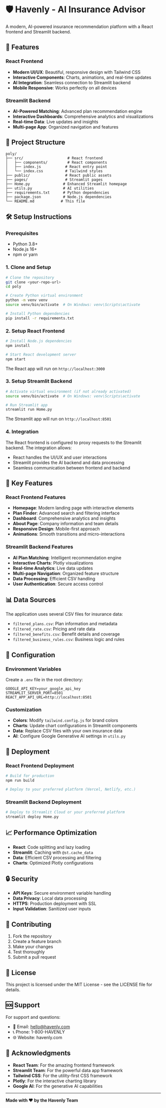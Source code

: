# 🛡️ Havenly - AI Insurance Advisor

A modern, AI-powered insurance recommendation platform with a React frontend and Streamlit backend.

## 🚀 Features

### React Frontend
- **Modern UI/UX**: Beautiful, responsive design with Tailwind CSS
- **Interactive Components**: Charts, animations, and real-time updates
- **AI Integration**: Seamless connection to Streamlit backend
- **Mobile Responsive**: Works perfectly on all devices

### Streamlit Backend
- **AI-Powered Matching**: Advanced plan recommendation engine
- **Interactive Dashboards**: Comprehensive analytics and visualizations
- **Real-time Data**: Live updates and insights
- **Multi-page App**: Organized navigation and features

## 📁 Project Structure

```
poly/
├── src/                    # React frontend
│   ├── components/         # React components
│   ├── index.js           # React entry point
│   └── index.css          # Tailwind styles
├── public/                # React public assets
├── pages/                 # Streamlit pages
├── Home.py               # Enhanced Streamlit homepage
├── utils.py              # AI utilities
├── requirements.txt      # Python dependencies
├── package.json          # Node.js dependencies
└── README.md            # This file
```

## 🛠️ Setup Instructions

### Prerequisites
- Python 3.8+
- Node.js 16+
- npm or yarn

### 1. Clone and Setup

```bash
# Clone the repository
git clone <your-repo-url>
cd poly

# Create Python virtual environment
python -m venv venv
source venv/bin/activate  # On Windows: venv\Scripts\activate

# Install Python dependencies
pip install -r requirements.txt
```

### 2. Setup React Frontend

```bash
# Install Node.js dependencies
npm install

# Start React development server
npm start
```

The React app will run on `http://localhost:3000`

### 3. Setup Streamlit Backend

```bash
# Activate virtual environment (if not already activated)
source venv/bin/activate  # On Windows: venv\Scripts\activate

# Run Streamlit app
streamlit run Home.py
```

The Streamlit app will run on `http://localhost:8501`

### 4. Integration

The React frontend is configured to proxy requests to the Streamlit backend. The integration allows:

- React handles the UI/UX and user interactions
- Streamlit provides the AI backend and data processing
- Seamless communication between frontend and backend

## 🎯 Key Features

### React Frontend Features
- **Homepage**: Modern landing page with interactive elements
- **Plan Finder**: Advanced search and filtering interface
- **Dashboard**: Comprehensive analytics and insights
- **About Page**: Company information and team details
- **Responsive Design**: Mobile-first approach
- **Animations**: Smooth transitions and micro-interactions

### Streamlit Backend Features
- **AI Plan Matching**: Intelligent recommendation engine
- **Interactive Charts**: Plotly visualizations
- **Real-time Analytics**: Live data updates
- **Multi-page Navigation**: Organized feature structure
- **Data Processing**: Efficient CSV handling
- **User Authentication**: Secure access control

## 📊 Data Sources

The application uses several CSV files for insurance data:
- `filtered_plans.csv`: Plan information and metadata
- `filtered_rate.csv`: Pricing and rate data
- `filtered_benefits.csv`: Benefit details and coverage
- `filtered_business_rules.csv`: Business logic and rules

## 🔧 Configuration

### Environment Variables
Create a `.env` file in the root directory:

```env
GOOGLE_API_KEY=your_google_api_key
STREAMLIT_SERVER_PORT=8501
REACT_APP_API_URL=http://localhost:8501
```

### Customization
- **Colors**: Modify `tailwind.config.js` for brand colors
- **Charts**: Update chart configurations in Streamlit components
- **Data**: Replace CSV files with your own insurance data
- **AI**: Configure Google Generative AI settings in `utils.py`

## 🚀 Deployment

### React Frontend Deployment
```bash
# Build for production
npm run build

# Deploy to your preferred platform (Vercel, Netlify, etc.)
```

### Streamlit Backend Deployment
```bash
# Deploy to Streamlit Cloud or your preferred platform
streamlit deploy Home.py
```

## 📈 Performance Optimization

- **React**: Code splitting and lazy loading
- **Streamlit**: Caching with `@st.cache_data`
- **Data**: Efficient CSV processing and filtering
- **Charts**: Optimized Plotly configurations

## 🔒 Security

- **API Keys**: Secure environment variable handling
- **Data Privacy**: Local data processing
- **HTTPS**: Production deployment with SSL
- **Input Validation**: Sanitized user inputs

## 🤝 Contributing

1. Fork the repository
2. Create a feature branch
3. Make your changes
4. Test thoroughly
5. Submit a pull request

## 📝 License

This project is licensed under the MIT License - see the LICENSE file for details.

## 🆘 Support

For support and questions:
- 📧 Email: hello@havenly.com
- 📞 Phone: 1-800-HAVENLY
- 🌐 Website: havenly.com

## 🎉 Acknowledgments

- **React Team**: For the amazing frontend framework
- **Streamlit Team**: For the powerful data app framework
- **Tailwind CSS**: For the utility-first CSS framework
- **Plotly**: For the interactive charting library
- **Google AI**: For the generative AI capabilities

---

**Made with ❤️ by the Havenly Team**
